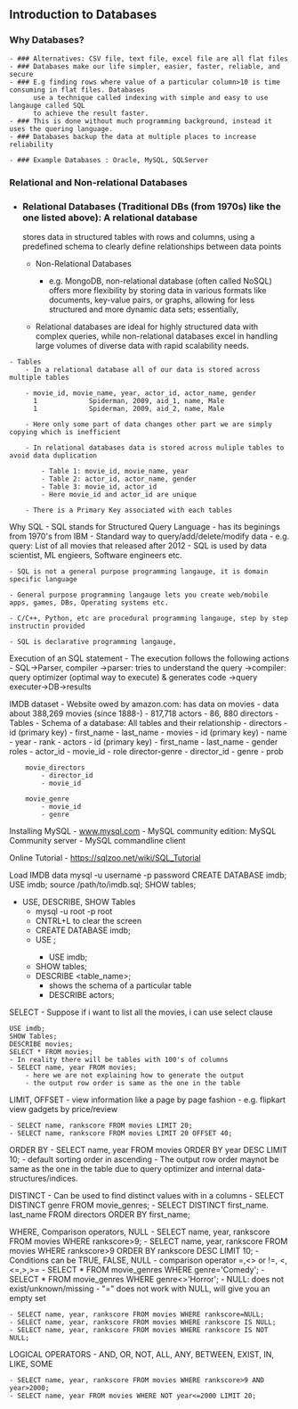 ## Introduction to Databases
### Why Databases?
    - ### Alternatives: CSV file, text file, excel file are all flat files
    - ### Databases make our life simpler, easier, faster, reliable, and secure
    - ### E.g finding rows where value of a particular column>10 is time consuming in flat files. Databases
          use a technique called indexing with simple and easy to use langauge called SQL
          to achieve the result faster.
    - ### This is done without much programming background, instead it uses the quering language.
    - ### Databases backup the data at multiple places to increase reliability

    - ### Example Databases : Oracle, MySQL, SQLServer

### Relational and Non-relational Databases
   - ###  Relational Databases (Traditional DBs (from 1970s) like the one listed above): A relational database 
        stores data in structured tables with rows and columns, using a predefined schema to clearly define 
        relationships between data points
        
        - Non-Relational Databases
            - e.g. MongoDB, non-relational database (often called NoSQL) offers more flexibility by storing 
            data in various formats like documents, key-value pairs, or graphs, allowing for less structured 
            and more dynamic data sets; essentially, 
        
        - Relational databases are ideal for highly structured data with complex queries, while non-relational 
          databases excel in handling large volumes of diverse data with rapid scalability needs.

    - Tables
        - In a relational database all of our data is stored across multiple tables

        - movie_id, movie_name, year, actor_id, actor_name, gender
          1             Spiderman, 2009, aid_1, name, Male
          1             Spiderman, 2009, aid_2, name, Male

        - Here only some part of data changes other part we are simply copying which is inefficient

        - In relational databases data is stored across muliple tables to avoid data duplication

            - Table 1: movie_id, movie_name, year
            - Table 2: actor_id, actor_name, gender
            - Table 3: movie_id, actor_id
            - Here movie_id and actor_id are unique

        - There is a Primary Key associated with each tables

Why SQL
    - SQL stands for Structured Query Language
        - has its beginings from 1970's from IBM
        - Standard way to query/add/delete/modify data
        - e.g. query: List of all movies that released after 2012
        - SQL is used by data scientist, ML engieers, Software engineers etc.
    
    - SQL is not a general purpose programming langauge, it is domain specific language

    - General purpose programming langauge lets you create web/mobile apps, games, DBs, Operating systems etc.

    - C/C++, Python, etc are procedural programming langauge, step by step instructin provided

    - SQL is declarative programming langauge,


Execution of an SQL statement
    - The execution follows the following actions
    - SQL->Parser, compiler 
         ->parser: tries to understand the query
         ->compiler: query optimizer (optimal way to execute) & generates code
         ->query executer->DB->results

IMDB dataset
    - Website owed by amazon.com: has data on movies
    - data about 388,269 movies (since 1888-)
    - 817,718 actors
    - 86, 880 directors
    - Tables
    - Schema of a database: All tables and their relationship
        - directors
            - id (primary key)
            - first_name
            - last_name
        - movies
            - id (primary key)
            - name
            - year
            - rank
        - actors
            - id (primary key)
            - first_name
            - last_name
            - gender
        roles
            - actor_id
            - movie_id
            - role
        director-genre
            - director_id
            - genre
            - prob

        movie_directors
            - director_id
            - movie_id

        movie_genre
            - movie_id
            - genre


Installing MySQL
    - www.mysql.com
        - MySQL community edition: MySQL Community server
        - MySQL commandline client

Online Tutorial
    - https://sqlzoo.net/wiki/SQL_Tutorial


Load IMDB data
    mysql -u username -p password
    CREATE DATABASE imdb;
    USE imdb;
    source /path/to/imdb.sql;
    SHOW tables;


- USE, DESCRIBE, SHOW Tables
    - mysql -u root -p root
    - CNTRL+L to clear the screen
    - CREATE DATABASE imdb;
    - USE <DB NAME>;
        - USE imdb;
    - SHOW tables;
    - DESCRIBE <table_name>;
        - shows the schema of a particular table
        - DESCRIBE actors;


SELECT
    - Suppose if i want to list all the movies, i can use select clause 

    USE imdb;
    SHOW Tables;
    DESCRIBE movies;
    SELECT * FROM movies;
    - In reality there will be tables with 100's of columns
    - SELECT name, year FROM movies;
        - here we are not explaining how to generate the output
        - the output row order is same as the one in the table


LIMIT, OFFSET
    -  view information like a page by page fashion
        - e.g. flipkart view gadgets by price/review

    - SELECT name, rankscore FROM movies LIMIT 20;
    - SELECT name, rankscore FROM movies LIMIT 20 OFFSET 40;


ORDER BY
    - SELECT name, year FROM movies ORDER BY year DESC LIMIT 10;
    - default sorting order in ascending
    - The output row order maynot be same as the one in the table due to
    query optimizer and internal data-structures/indices.


DISTINCT
    - Can be used to find distinct values with in a columns
    - SELECT DISTINCT genre FROM movie_genres;
    - SELECT DISTINCT first_name. last_name FROM directors ORDER BY first_name;


WHERE, Comparison operators, NULL
    - SELECT name, year, rankscore FROM movies WHERE rankscore>9;
    - SELECT name, year, rankscore
      FROM movies
      WHERE rankscore>9
      ORDER BY rankscore DESC
      LIMIT 10;
    - Conditions can be TRUE, FALSE, NULL
    - comparison operator =,<> or !=, <,<=,>,>=
    - SELECT * FROM movie_genres WHERE genre='Comedy';
    - SELECT * FROM movie_genres WHERE genre<>'Horror';
    - NULL: does not exist/unknown/missing
    - "=" does not work with NULL, will give you an empty set


    - SELECT name, year, rankscore FROM movies WHERE rankscore=NULL;
    - SELECT name, year, rankscore FROM movies WHERE rankscore IS NULL;
    - SELECT name, year, rankscore FROM movies WHERE rankscore IS NOT NULL;


LOGICAL OPERATORS
    - AND, OR, NOT, ALL, ANY, BETWEEN, EXIST, IN, LIKE, SOME

    
    - SELECT name, year, rankscore FROM movies WHERE rankscore>9 AND year>2000;
    - SELECT name, year FROM movies WHERE NOT year<=2000 LIMIT 20;
